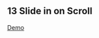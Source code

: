 ## 13 Slide in on Scroll

[Demo](https://joannewsj.github.io/JavaScript30/13%20-%20Slide%20in%20on%20Scroll/)
